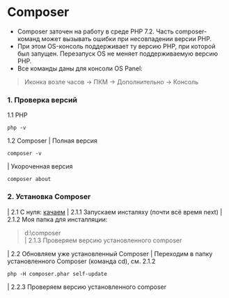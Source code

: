 # Composer #
* Composer заточен на работу в среде PHP 7.2. 
Часть composer-команд может вызывать ошибки при несовпадении версии PHP.
* При этом OS-консоль поддерживает ту версию PHP, при которой был запущен. Перезапуск OS не меняет поддерживаемую версию PHP.
* Все команды даны для консоли OS Panel:
> Иконка возле часов -> ПКМ -> Дополнительно -> Консоль

### 1. Проверка версий
1.1 PHP
```
php -v
```
1.2 Composer
| Полная версия
```
composer -v
```
| Укороченная версия
```
composer about
```

### 2. Установка Composer
| 2.1 С нуля: [качаем](https://getcomposer.org/download/) 
| 2.1.1 Запускаем инсталяху (почти всё время next)
| 2.1.2 Моя папка для инсталляции: 
> d:\composer\
| 2.1.3 Проверяем версию установленного composer

| 2.2 Обновляем уже установленный Composer
| Переходим в папку установленного Composer (команда cd), см. 2.1.2
```
php -H composer.phar self-update
```
| 2.2.3 Проверяем версию установленного composer